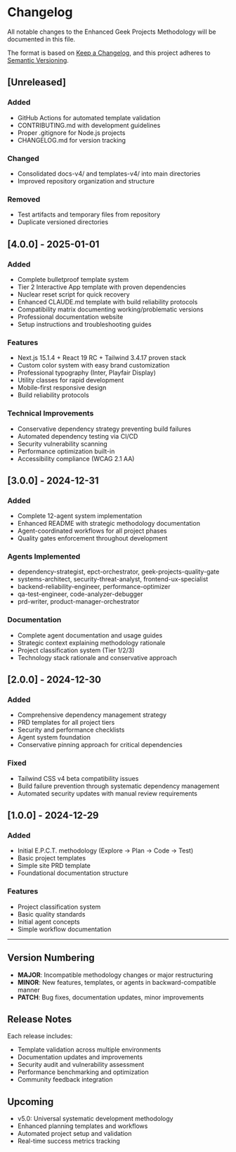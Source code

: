 # Changelog

All notable changes to the Enhanced Geek Projects Methodology will be documented in this file.

The format is based on [Keep a Changelog](https://keepachangelog.com/en/1.0.0/),
and this project adheres to [Semantic Versioning](https://semver.org/spec/v2.0.0.html).

## [Unreleased]

### Added
- GitHub Actions for automated template validation
- CONTRIBUTING.md with development guidelines
- Proper .gitignore for Node.js projects
- CHANGELOG.md for version tracking

### Changed
- Consolidated docs-v4/ and templates-v4/ into main directories
- Improved repository organization and structure

### Removed
- Test artifacts and temporary files from repository
- Duplicate versioned directories

## [4.0.0] - 2025-01-01

### Added
- Complete bulletproof template system
- Tier 2 Interactive App template with proven dependencies
- Nuclear reset script for quick recovery
- Enhanced CLAUDE.md template with build reliability protocols
- Compatibility matrix documenting working/problematic versions
- Professional documentation website
- Setup instructions and troubleshooting guides

### Features
- Next.js 15.1.4 + React 19 RC + Tailwind 3.4.17 proven stack
- Custom color system with easy brand customization
- Professional typography (Inter, Playfair Display)
- Utility classes for rapid development
- Mobile-first responsive design
- Build reliability protocols

### Technical Improvements
- Conservative dependency strategy preventing build failures
- Automated dependency testing via CI/CD
- Security vulnerability scanning
- Performance optimization built-in
- Accessibility compliance (WCAG 2.1 AA)

## [3.0.0] - 2024-12-31

### Added
- Complete 12-agent system implementation
- Enhanced README with strategic methodology documentation
- Agent-coordinated workflows for all project phases
- Quality gates enforcement throughout development

### Agents Implemented
- dependency-strategist, epct-orchestrator, geek-projects-quality-gate
- systems-architect, security-threat-analyst, frontend-ux-specialist
- backend-reliability-engineer, performance-optimizer
- qa-test-engineer, code-analyzer-debugger
- prd-writer, product-manager-orchestrator

### Documentation
- Complete agent documentation and usage guides
- Strategic context explaining methodology rationale
- Project classification system (Tier 1/2/3)
- Technology stack rationale and conservative approach

## [2.0.0] - 2024-12-30

### Added
- Comprehensive dependency management strategy
- PRD templates for all project tiers
- Security and performance checklists
- Agent system foundation
- Conservative pinning approach for critical dependencies

### Fixed
- Tailwind CSS v4 beta compatibility issues
- Build failure prevention through systematic dependency management
- Automated security updates with manual review requirements

## [1.0.0] - 2024-12-29

### Added
- Initial E.P.C.T. methodology (Explore → Plan → Code → Test)
- Basic project templates
- Simple site PRD template
- Foundational documentation structure

### Features
- Project classification system
- Basic quality standards
- Initial agent concepts
- Simple workflow documentation

---

## Version Numbering

- **MAJOR**: Incompatible methodology changes or major restructuring
- **MINOR**: New features, templates, or agents in backward-compatible manner  
- **PATCH**: Bug fixes, documentation updates, minor improvements

## Release Notes

Each release includes:
- Template validation across multiple environments
- Documentation updates and improvements
- Security audit and vulnerability assessment
- Performance benchmarking and optimization
- Community feedback integration

## Upcoming

- v5.0: Universal systematic development methodology
- Enhanced planning templates and workflows
- Automated project setup and validation
- Real-time success metrics tracking